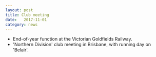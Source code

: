 ```yaml
---
layout: post
title: Club meeting
date:   2017-11-01
category: news
---
```


* End-of-year function at the Victorian Goldfields Railway.
* 'Northern Division' club meeting in Brisbane, with running day on 'Belair'.